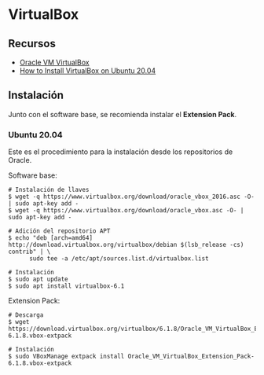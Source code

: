 # VirtualBox

## Recursos
- [Oracle VM VirtualBox](https://www.virtualbox.org/)
- [How to Install VirtualBox on Ubuntu 20.04](https://linuxize.com/post/how-to-install-virtualbox-on-ubuntu-20-04/)

## Instalación
Junto con el software base, se recomienda instalar el **Extension Pack**.

### Ubuntu 20.04
Este es el procedimiento para la instalación desde los repositorios de Oracle.

Software base:
```shell
# Instalación de llaves
$ wget -q https://www.virtualbox.org/download/oracle_vbox_2016.asc -O- | sudo apt-key add -
$ wget -q https://www.virtualbox.org/download/oracle_vbox.asc -O- | sudo apt-key add -

# Adición del repositorio APT
$ echo "deb [arch=amd64] http://download.virtualbox.org/virtualbox/debian $(lsb_release -cs) contrib" | \
      sudo tee -a /etc/apt/sources.list.d/virtualbox.list
      
# Instalación
$ sudo apt update
$ sudo apt install virtualbox-6.1
```

Extension Pack:
```shell
# Descarga
$ wget https://download.virtualbox.org/virtualbox/6.1.8/Oracle_VM_VirtualBox_Extension_Pack-6.1.8.vbox-extpack

# Instalación
$ sudo VBoxManage extpack install Oracle_VM_VirtualBox_Extension_Pack-6.1.8.vbox-extpack
```
